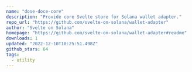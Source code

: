 ```yaml
---
name: "dose-doce-core"
description: "Provide core Svelte store for Solana wallet adapter."
repo_url: "https://github.com/svelte-on-solana/wallet-adapter"
author: "Svelte on Solana"
homepage: "https://github.com/svelte-on-solana/wallet-adapter#readme"
downloads: 1
updated: "2022-12-10T10:25:51.498Z"
github_stars: 64
tags: 
  - utility
---
```

